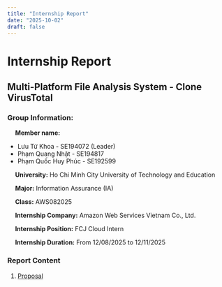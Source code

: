 ```yaml
---
title: "Internship Report"
date: "2025-10-02"
draft: false
---
```


# Internship Report
## Multi-Platform File Analysis System - Clone VirusTotal
### Group Information:
&emsp; **Member name:** 
- Lưu Tứ Khoa - SE194072 (Leader)
- Phạm Quang Nhật - SE194817
- Phạm Quốc Huy Phúc - SE192599

&emsp; **University:** Ho Chi Minh City University of Technology and Education

&emsp; **Major:** Information Assurance (IA)

&emsp; **Class:** AWS082025

&emsp; **Internship Company:** Amazon Web Services Vietnam Co., Ltd.

&emsp; **Internship Position:** FCJ Cloud Intern

&emsp; **Internship Duration:** From 12/08/2025 to 12/11/2025

### Report Content

1.  [Proposal](1-Proposal/)

